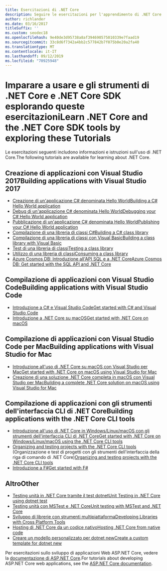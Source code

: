 ```yaml
---
title: Esercitazioni di .NET Core
description: Seguire le esercitazioni per l'apprendimento di .NET Core per compilare applicazioni e librerie su Mac, Linux e Windows.
author: richlander
ms.date: 03/16/2017
titleSuffix: ''
ms.custom: seodec18
ms.openlocfilehash: 9e40de3d95738a8af394690575010339e7faad19
ms.sourcegitcommit: 33c8d6f7342a4bb2c577842b7f075b0e20a2fa40
ms.translationtype: MT
ms.contentlocale: it-IT
ms.lasthandoff: 09/12/2019
ms.locfileid: "70925948"
---
```

# <a name="learn-net-core-and-the-net-core-sdk-tools-by-exploring-these-tutorials"></a><span data-ttu-id="1aa0b-103">Imparare a usare e gli strumenti di .NET Core e .NET Core SDK esplorando queste esercitazioni</span><span class="sxs-lookup"><span data-stu-id="1aa0b-103">Learn .NET Core and the .NET Core SDK tools by exploring these Tutorials</span></span>

<span data-ttu-id="1aa0b-104">Le esercitazioni seguenti includono informazioni e istruzioni sull'uso di .NET Core.</span><span class="sxs-lookup"><span data-stu-id="1aa0b-104">The following tutorials are available for learning about .NET Core.</span></span>

## <a name="building-applications-with-visual-studio-2017"></a><span data-ttu-id="1aa0b-105">Creazione di applicazioni con Visual Studio 2017</span><span class="sxs-lookup"><span data-stu-id="1aa0b-105">Building applications with Visual Studio 2017</span></span>

- [<span data-ttu-id="1aa0b-106">Creazione di un'applicazione C# denominata Hello World</span><span class="sxs-lookup"><span data-stu-id="1aa0b-106">Building a C# Hello World application</span></span>](with-visual-studio.md)
- [<span data-ttu-id="1aa0b-107">Debug di un'applicazione C# denominata Hello World</span><span class="sxs-lookup"><span data-stu-id="1aa0b-107">Debugging your C# Hello World application</span></span>](debugging-with-visual-studio.md)
- [<span data-ttu-id="1aa0b-108">Pubblicazione di un'applicazione C# denominata Hello World</span><span class="sxs-lookup"><span data-stu-id="1aa0b-108">Publishing your C# Hello World application</span></span>](publishing-with-visual-studio.md)
- [<span data-ttu-id="1aa0b-109">Compilazione di una libreria di classi C#</span><span class="sxs-lookup"><span data-stu-id="1aa0b-109">Building a C# class library</span></span>](library-with-visual-studio.md)
- [<span data-ttu-id="1aa0b-110">Compilazione di una libreria di classi con Visual Basic</span><span class="sxs-lookup"><span data-stu-id="1aa0b-110">Building a class library with Visual Basic</span></span>](vb-library-with-visual-studio.md)
- [<span data-ttu-id="1aa0b-111">Test di una libreria di classi</span><span class="sxs-lookup"><span data-stu-id="1aa0b-111">Testing a class library</span></span>](testing-library-with-visual-studio.md)
- [<span data-ttu-id="1aa0b-112">Utilizzo di una libreria di classi</span><span class="sxs-lookup"><span data-stu-id="1aa0b-112">Consuming a class library</span></span>](consuming-library-with-visual-studio.md)
- [<span data-ttu-id="1aa0b-113">Azure Cosmos DB: Introduzione all'API SQL e a .NET Core</span><span class="sxs-lookup"><span data-stu-id="1aa0b-113">Azure Cosmos DB: Get started with the SQL API and .NET Core</span></span>](/azure/cosmos-db/sql-api-dotnetcore-get-started)

## <a name="building-applications-with-visual-studio-code"></a><span data-ttu-id="1aa0b-114">Compilazione di applicazioni con Visual Studio Code</span><span class="sxs-lookup"><span data-stu-id="1aa0b-114">Building applications with Visual Studio Code</span></span>

- [<span data-ttu-id="1aa0b-115">Introduzione a C# e Visual Studio Code</span><span class="sxs-lookup"><span data-stu-id="1aa0b-115">Get started with C# and Visual Studio Code</span></span>](with-visual-studio-code.md)
- [<span data-ttu-id="1aa0b-116">Introduzione a .NET Core su macOS</span><span class="sxs-lookup"><span data-stu-id="1aa0b-116">Get started with .NET Core on macOS</span></span>](using-on-macos.md)

## <a name="building-applications-with-visual-studio-for-mac"></a><span data-ttu-id="1aa0b-117">Compilazione di applicazioni con Visual Studio Code per Mac</span><span class="sxs-lookup"><span data-stu-id="1aa0b-117">Building applications with Visual Studio for Mac</span></span>

- [<span data-ttu-id="1aa0b-118">Introduzione all'uso di .NET Core su macOS con Visual Studio per Mac</span><span class="sxs-lookup"><span data-stu-id="1aa0b-118">Get started with .NET Core on macOS using Visual Studio for Mac</span></span>](using-on-mac-vs.md)
- [<span data-ttu-id="1aa0b-119">Creazione di una soluzione .NET Core completa in macOS con Visual Studio per Mac</span><span class="sxs-lookup"><span data-stu-id="1aa0b-119">Building a complete .NET Core solution on macOS using Visual Studio for Mac</span></span>](using-on-mac-vs-full-solution.md)

## <a name="building-applications-with-the-net-core-cli-tools"></a><span data-ttu-id="1aa0b-120">Compilazione di applicazioni con gli strumenti dell'interfaccia CLI di .NET Core</span><span class="sxs-lookup"><span data-stu-id="1aa0b-120">Building applications with the .NET Core CLI tools</span></span>

- [<span data-ttu-id="1aa0b-121">Introduzione all'uso di .NET Core in Windows/Linux/macOS con gli strumenti dell'interfaccia CLI di .NET Core</span><span class="sxs-lookup"><span data-stu-id="1aa0b-121">Get started with .NET Core on Windows/Linux/macOS using the .NET Core CLI tools</span></span>](using-with-xplat-cli.md)
- <span data-ttu-id="1aa0b-122">[Organizing and testing projects with the .NET Core CLI tools](testing-with-cli.md) (Organizzazione e test di progetti con gli strumenti dell'interfaccia della riga di comando di .NET Core)</span><span class="sxs-lookup"><span data-stu-id="1aa0b-122">[Organizing and testing projects with the .NET Core CLI tools](testing-with-cli.md)</span></span>
- [<span data-ttu-id="1aa0b-123">Introduzione a F#</span><span class="sxs-lookup"><span data-stu-id="1aa0b-123">Get started with F#</span></span>](../../fsharp/get-started/get-started-command-line.md)

## <a name="other"></a><span data-ttu-id="1aa0b-124">Altro</span><span class="sxs-lookup"><span data-stu-id="1aa0b-124">Other</span></span>

- [<span data-ttu-id="1aa0b-125">Testing unità in .NET Core tramite il test dotnet</span><span class="sxs-lookup"><span data-stu-id="1aa0b-125">Unit Testing in .NET Core using dotnet test</span></span>](../testing/unit-testing-with-dotnet-test.md)
- [<span data-ttu-id="1aa0b-126">Testing unità con MSTest e .NET Core</span><span class="sxs-lookup"><span data-stu-id="1aa0b-126">Unit testing with MSTest and .NET Core</span></span>](../testing/unit-testing-with-mstest.md)
- [<span data-ttu-id="1aa0b-127">Sviluppo di librerie con strumenti multipiattaforma</span><span class="sxs-lookup"><span data-stu-id="1aa0b-127">Developing Libraries with Cross Platform Tools</span></span>](libraries.md)
- [<span data-ttu-id="1aa0b-128">Hosting di .NET Core da un codice nativo</span><span class="sxs-lookup"><span data-stu-id="1aa0b-128">Hosting .NET Core from native code</span></span>](netcore-hosting.md)
- [<span data-ttu-id="1aa0b-129">Creare un modello personalizzato per dotnet new</span><span class="sxs-lookup"><span data-stu-id="1aa0b-129">Create a custom template for dotnet new</span></span>](create-custom-template.md)

<span data-ttu-id="1aa0b-130">Per esercitazioni sullo sviluppo di applicazioni Web ASP.NET Core, vedere la [documentazione di ASP.NET Core](/aspnet/core/).</span><span class="sxs-lookup"><span data-stu-id="1aa0b-130">For tutorials about developing ASP.NET Core web applications, see the [ASP.NET Core documentation](/aspnet/core/).</span></span>
